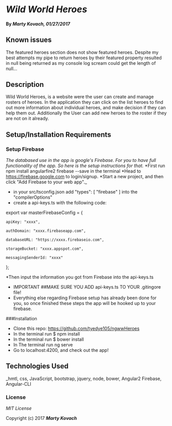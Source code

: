 # _Wild World Heroes_

#### By _**Marty Kovach**, 01/27/2017_


## Known issues

The featured heroes section does not show featured heroes. Despite my best attempts my pipe to return heroes by their featured property resulted in null being returned as my console log scream could get the length of null...

## Description

Wild World Heroes, is a website were the user can create and manage rosters of heroes. In the application they can click on the list heroes to find out more information about individual heroes, and make decision if they can help them out. Additionally the User can add new heroes to the roster if they are not on it already.

## Setup/Installation Requirements
### Setup Firebase
  _The databased use in the app is google's Firebase.  For you to have full functionality of the app. So here is the setup instructions for that._
   *First run npm install angularfire2 firebase --save in the terminal
   *Head to https://firebase.google.com to login/signup.
   *Start a new project, and then click "Add Firebase to your web app"._
   * in your src/tsconfig.json add "types": [ "firebase" ] into the "compilerOptions"
   * create a api-keys.ts with the following code:

   export var masterFirebaseConfig = {  

    apiKey: "xxxx",  

    authDomain: "xxxx.firebaseapp.com",  

    databaseURL: "https://xxxx.firebaseio.com",  

    storageBucket: "xxxx.appspot.com",  

    messagingSenderId: "xxxx"  

  };  


 *Then input the information you got from Firebase into the api-keys.ts
 * IMPORTANT ##MAKE SURE YOU ADD api-keys.ts TO YOUR .gitingore file!
 * Everything else regarding Firebase setup has already been done for you, so once finished these steps the app will be hooked up to your firebase.

 ###Installation

* Clone this repo: https://github.com/tyedye105/ngwwHeroes
* In the terminal run $ npm install
* In the terminal run $ bower install
* In The terminal run ng serve
* Go to localhost:4200, and check out the app!

## Technologies Used

_hmtl, css, JavaScript, bootstrap, jquery, node, bower, Angular2 Firebase, Angular-CLI

### License

*MIT License*

Copyright (c) 2017 **_Marty Kovach_**
